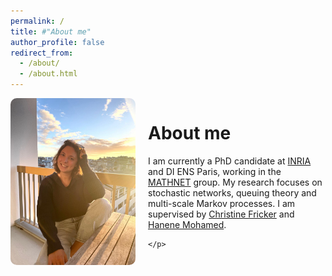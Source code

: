 ```yaml
---
permalink: /
title: #"About me"
author_profile: false
redirect_from: 
  - /about/
  - /about.html
---
```


<div style="display: flex; align-items: flex-start; gap: 20px;">

  <div>
    <img src="/images/profile_pic.jpeg" alt="Alessia Rigonat" style="max-width: 200px; border-radius: 10px;">
  </div>

  <div style="flex: 1;">
    <h1>About me</h1>
    <p>
      I am currently a PhD candidate at <a href="https://inria.fr/en" target="_blank">INRIA</a> and DI ENS Paris, working in the <a href="https://team.inria.fr/mathnet/" target="_blank">MATHNET</a> group.
      My research focuses on stochastic networks, queuing theory and multi-scale Markov processes.
      I am supervised by <a href="https://team.inria.fr/rap/members/fricker/" target="_blank">Christine Fricker</a> and <a href="https://mohamed.perso.math.cnrs.fr/" target="_blank">Hanene Mohamed</a>.

      
    </p>
    
  </div>

</div>
